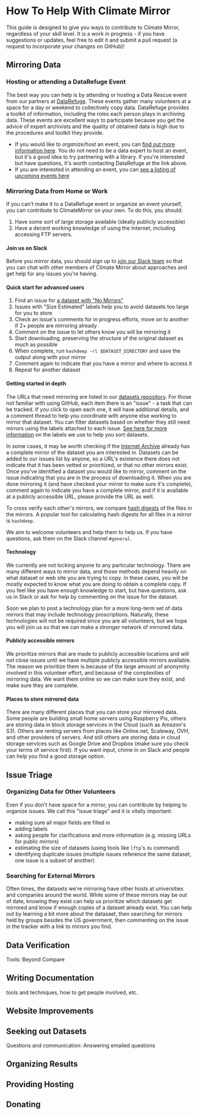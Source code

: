 # How To Help With Climate Mirror
This guide is designed to give you ways to contribute to Climate Mirror, regardless of your skill level. It is a work in progress - 
if you have suggestions or updates, feel free to edit it and submit a pull request (a request to incorporate your changes on GitHub)!

## Mirroring Data
### Hosting or attending a DataRefuge Event
The best way you can help is by attending or hosting a Data Rescue event from our partners at [DataRefuge](http://www.ppehlab.org/datarefuge).
These events gather many volunteers at a space for a day or weekend to collectively copy data. DataRefuge provides a toolkit of information, including the roles each person plays in
archiving data. These events are excellent ways to participate because you get the advice of expert archivists and the quality
of obtained data is high due to the procedures and toolkit they provide. 

 * If you would like to *organize/host* an event, you can [find out more information here](http://www.ppehlab.org/datarescue). 
 You do not need to be a data expert to host an event, but it's a good idea to try partnering with a library. If you're interested
 but have questions, it's worth contacting DataRefuge at the link above.
 * If you are interested in attending an event, you can [see a listing of upcoming events here](http://www.ppehlab.org/datarefuge)
 
### Mirroring Data from Home or Work
If you can't make it to a DataRefuge event or organize an event yourself, you can contribute to ClimateMirror
on your own. To do this, you should:

1. Have some sort of large storage available (ideally publicly accessible)
2. Have a decent working knowledge of using the Internet, including accessing FTP servers.

#### Join us on Slack
Before you mirror data, you should sign up to [join our Slack team](https://climatemirrorslackinvite.herokuapp.com/)
so that you can chat with other members of Climate Mirror about approaches and get help for any issues you're having.

#### Quick start for advanced users

1. Find an issue for [a dataset with "No Mirrors"](https://github.com/climate-mirror/datasets/issues?q=is%3Aissue+is%3Aopen+label%3A%22No+Mirrors%22)
2. Issues with "Size Estimated" labels help you to avoid datasets too large for you to store
3. Check an issue's comments for in progress efforts, move on to another if 2+ people are mirroring already
3. Comment on the issue to let others know you will be mirroring it
4. Start downloading, preserving the structure of the original dataset as much as possible
5. When complete, run `hashdeep -rl $DATASET_DIRECTORY` and save the output along with your mirror
6. Comment again to indicate that you have a mirror and where to access it
7. Repeat for another dataset

#### Getting started in depth

The URLs that need mirroring are listed in our [datasets repository](https://github.com/climate-mirror/datasets/issues).
For those not familiar with using GitHub, each item there is an "issue" - a task that can be tracked. If you click to open each
one, it will have additional details, and a comment thread to help you coordinate with anyone else working to mirror that
dataset. You can filter datasets based on whether they still need mirrors using the labels attached to each issue. [See
here for more information](https://github.com/climate-mirror/datasets/blob/master/labeling_datasets_in_issues.md)
on the labels we use to help you sort datasets.

In some cases, it may be worth checking if the [Internet Archive](http://archive.org) already has a complete mirror of the dataset you are interested in.
Datasets can be added to our issues list by anyone, so a URL's existence there does not indicate that it has been vetted or prioritized, 
or that no other mirrors exist. Once you've identified a dataset you would like to mirror, comment on the issue indicating that you are in the process of
downloading it. When you are done mirroring it (and have checked your mirror to make sure it's complete), comment again
to indicate you have a complete mirror, and if it is available at a publicly accessible URL, please provide the URL as well.

To cross verify each other's mirrors, we compare [hash digests](https://en.wikipedia.org/wiki/Cryptographic_hash_function#Verifying_the_integrity_of_files_or_messages) of the files in the mirrors. A popular tool for calculating hash digests for all files in a mirror is `hashdeep`.

We aim to welcome volunteers and help them to help us. If you have questions, ask them on the Slack channel `#general`.

#### Technology
We currently are not locking anyone to any particular technology. There are many different ways to mirror data, and those
methods depend heavily on what dataset or web site you are trying to copy. In these cases, you will be mostly expected to know
what you are doing to obtain a complete copy. If you feel like you have enough knowledge to start, but have questions, ask us in Slack
or ask for help by commenting on the issue for the dataset.

Soon we plan to post a technology plan for a more long-term set of data mirrors that may include technology proscriptions.
Naturally, these technologies will not be required since you are all volunteers, but we hope you will join us so that we can make
a stronger network of mirrored data.

#### Publicly accessible mirrors
We prioritize mirrors that are made to publicly accessible locations and will not close issues until we have multiple publicly accessible
mirrors available. The reason we prioritize them is because of the large amount of anonymity involved in this volunteer effort,
and because of the complexities of mirroring data. We want them online so we can make sure they exist, and make sure they are complete.

#### Places to store mirrored data
There are many different places that you can store your mirrored data. Some people are building small home servers using Raspberry Pis,
others are storing data in block storage services in the Cloud (such as Amazon's S3). Others are renting servers from places
like Online.net, Scaleway, OVH, and other providers of servers. And still others are storing data in cloud storage services such
as Google Drive and Dropbox (make sure you check your terms of service first). If you want input, chime in on Slack and people can help you
find a good storage option.

## Issue Triage
### Organizing Data for Other Volunteers
Even if you don't have space for a mirror, you can contribute by helping to organize issues. We call this "issue triage" and it is vitally important:
* making sure all major fields are filled in
* adding labels
* asking people for clarifications and more information (e.g. missing URLs for public mirrors)
* estimating the size of datasets (using tools like `lftp`'s `du` command)
* identifying duplicate issues (multiple issues reference the same dataset, one issue is a subset of another)

### Searching for External Mirrors
Often times, the datasets we're mirroring have other hosts at universities and companies around the world. While some of these mirrors may be out of date, knowing they exist can help us prioritize which datasets get mirrored and know if enough copies of a dataset already exist. You can help out by learning a bit more about the datasaet, then searching for mirrors held by groups besides the US government, then commenting on the issue in the tracker with a link to mirrors you find.

## Data Verification

Tools:
Beyond Compare



## Writing Documentation
tools and techniques, how to get people involved, etc.

## Website Improvements



## Seeking out Datasets

Questions and communication: Answering emailed questions

## Organizing Results

## Providing Hosting

## Donating

